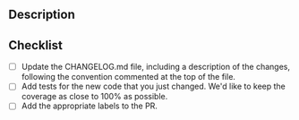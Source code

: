 ## Description

<!-- Provide an explanation of the changes, the motivation, and link it to any issue if it exists (e.g. fixes #321). -->

## Checklist

<!--
  Make sure to check the following and tick the boxes once they are done.
  Strike them through (wrap them in between ~) if you don't think that these are necessary for this PR.
-->

- [ ] Update the CHANGELOG.md file, including a description of the changes, following the convention commented at the
      top of the file.
- [ ] Add tests for the new code that you just changed. We'd like to keep the coverage as close to 100% as possible.
- [ ] Add the appropriate labels to the PR.

